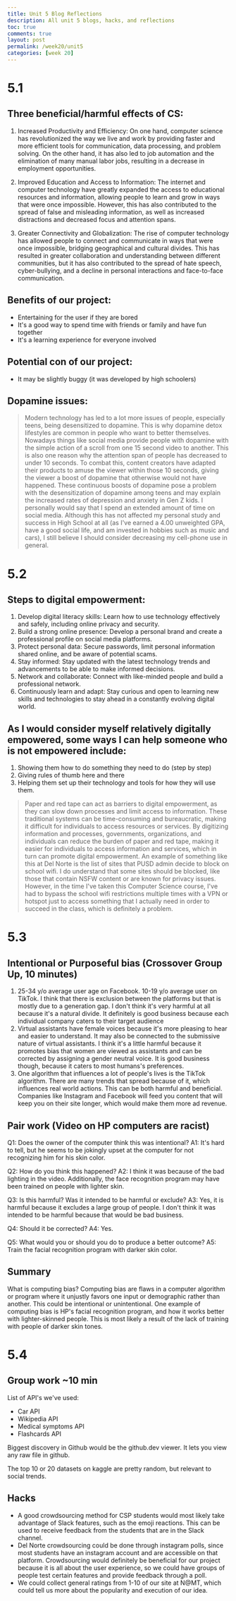 ```yaml
---
title: Unit 5 Blog Reflections
description: All unit 5 blogs, hacks, and reflections
toc: true
comments: true
layout: post
permalink: /week20/unit5
categories: [week 20]
---
```


# 5.1

## Three beneficial/harmful effects of CS:

1. Increased Productivity and Efficiency: On one hand, computer science has revolutionized the way we live and work by providing faster and more efficient tools for communication, data processing, and problem solving. On the other hand, it has also led to job automation and the elimination of many manual labor jobs, resulting in a decrease in employment opportunities.

2. Improved Education and Access to Information: The internet and computer technology have greatly expanded the access to educational resources and information, allowing people to learn and grow in ways that were once impossible. However, this has also contributed to the spread of false and misleading information, as well as increased distractions and decreased focus and attention spans.

3. Greater Connectivity and Globalization: The rise of computer technology has allowed people to connect and communicate in ways that were once impossible, bridging geographical and cultural divides. This has resulted in greater collaboration and understanding between different communities, but it has also contributed to the spread of hate speech, cyber-bullying, and a decline in personal interactions and face-to-face communication.

## Benefits of our project:
- Entertaining for the user if they are bored
- It's a good way to spend time with friends or family and have fun together
- It's a learning experience for everyone involved

## Potential con of our project:
- It may be slightly buggy (it was developed by high schoolers)

## Dopamine issues:

> Modern technology has led to a lot more issues of people, especially teens, being desensitized to dopamine. This is why dopamine detox lifestyles are common in people who want to better themselves. Nowadays things like social media provide people with dopamine with the simple action of a scroll from one 15 second video to another. This is also one reason why the attention span of people has decreased to under 10 seconds. To combat this, content creators have adapted their products to amuse the viewer within those 10 seconds, giving the viewer a boost of dopamine that otherwise would not have happened. These continuous boosts of dopamine pose a problem with the desensitization of dopamine among teens and may explain the increased rates of depression and anxiety in Gen Z kids. I personally would say that I spend an extended amount of time on social media. Although this has not affected my personal study and success in High School at all (as I've earned a 4.00 unweighted GPA, have a good social life, and am invested in hobbies such as music and cars), I still believe I should consider decreasing my cell-phone use in general.


# 5.2

## Steps to digital empowerment:
1. Develop digital literacy skills: Learn how to use technology effectively and safely, including online privacy and security.
2. Build a strong online presence: Develop a personal brand and create a professional profile on social media platforms.
3. Protect personal data: Secure passwords, limit personal information shared online, and be aware of potential scams.
4. Stay informed: Stay updated with the latest technology trends and advancements to be able to make informed decisions.
5. Network and collaborate: Connect with like-minded people and build a professional network.
6. Continuously learn and adapt: Stay curious and open to learning new skills and technologies to stay ahead in a constantly evolving digital world.

## As I would consider myself relatively digitally empowered, some ways I can help someone who is not empowered include:
1. Showing them how to do something they need to do (step by step)
2. Giving rules of thumb here and there
3. Helping them set up their technology and tools for how they will use them.

> Paper and red tape can act as barriers to digital empowerment, as they can slow down processes and limit access to information. These traditional systems can be time-consuming and bureaucratic, making it difficult for individuals to access resources or services. By digitizing information and processes, governments, organizations, and individuals can reduce the burden of paper and red tape, making it easier for individuals to access information and services, which in turn can promote digital empowerment. An example of something like this at Del Norte is the list of sites that PUSD admin decide to block on school wifi. I do understand that some sites should be blocked, like those that contain NSFW content or are known for privacy issues. However, in the time I've taken this Computer Science course, I've had to bypass the school wifi restrictions multiple times with a VPN or hotspot just to access something that I actually need in order to succeed in the class, which is definitely a problem.


# 5.3

## Intentional or Purposeful bias (Crossover Group Up, 10 minutes)
1. 25-34 y/o average user age on Facebook. 10-19 y/o average user on TikTok. I think that there is exclusion between the platforms but that is mostly due to a generation gap. I don't think it's very harmful at all because it's a natural divide. It definitely is good business because each individual company caters to their target audience
2. Virtual assistants have female voices because it's more pleasing to hear and easier to understand. It may also be connected to the submissive nature of virtual assistants. I think it's a little harmful because it promotes bias that women are viewed as assistants and can be corrected by assigning a gender neutral voice. It is good business though, because it caters to most humans's preferences.
3. One algorithm that influences a lot of people's lives is the TikTok algorithm. There are many trends that spread because of it, which influences real world actions. This can be both harmful and beneficial. Companies like Instagram and Facebook will feed you content that will keep you on their site longer, which would make them more ad revenue.

## Pair work (Video on HP computers are racist)
Q1: Does the owner of the computer think this was intentional?
A1: It's hard to tell, but he seems to be jokingly upset at the computer for not recognizing him for his skin color.

Q2: How do you think this happened?
A2: I think it was because of the bad lighting in the video. Additionally, the face recognition program may have been trained on people with lighter skin.

Q3: Is this harmful? Was it intended to be harmful or exclude?
A3: Yes, it is harmful because it excludes a large group of people. I don't think it was intended to be harmful because that would be bad business.

Q4: Should it be corrected?
A4: Yes.

Q5: What would you or should you do to produce a better outcome?
A5: Train the facial recognition program with darker skin color.

## Summary
What is computing bias?
Computing bias are flaws in a computer algorithm or program where it unjustly favors one input or demographic rather than another. This could be intentional or unintentional. One example of computing bias is HP's facial recognition program, and how it works better with lighter-skinned people. This is most likely a result of the lack of training with people of darker skin tones.


# 5.4

## Group work ~10 min
List of API's we've used:
- Car API
- Wikipedia API
- Medical symptoms API
- Flashcards API

Biggest discovery in Github would be the github.dev viewer. It lets you view any raw file in github.

The top 10 or 20 datasets on kaggle are pretty random, but relevant to social trends.

## Hacks
- A good crowdsourcing method for CSP students would most likely take advantage of Slack features, such as the emoji reactions. This can be used to receive feedback from the students that are in the Slack channel.
- Del Norte crowdsourcing could be done through instagram polls, since most students have an instagram account and are accessible on that platform. Crowdsourcing would definitely be beneficial for our project because it is all about the user experience, so we could have groups of people test certain features and provide feedback through a poll.
- We could collect general ratings from 1-10 of our site at N@MT, which could tell us more about the popularity and execution of our idea.